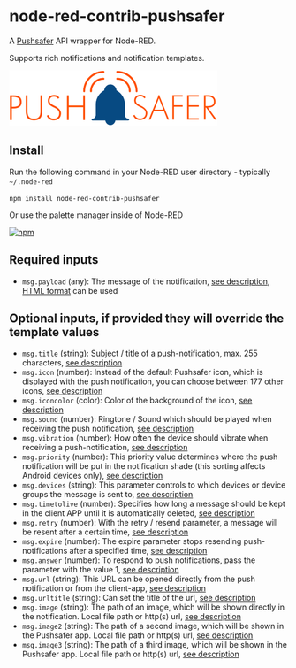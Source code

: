 # node-red-contrib-pushsafer

A [Pushsafer](https://www.pushsafer.com/) API wrapper for Node-RED.

Supports rich notifications and notification templates.

![Pushsafer logo](pushsafer_logo.png)

## Install

Run the following command in your Node-RED user directory - typically `~/.node-red`

    npm install node-red-contrib-pushsafer

Or use the palette manager inside of Node-RED

[![npm](https://img.shields.io/npm/v/node-red-contrib-pushsafer.svg)](https://www.npmjs.com/package/node-red-contrib-pushsafer)

## Required inputs

- `msg.payload` (any): The message of the notification, [see description](https://www.pushsafer.com/pushapi_ext#API-M), [HTML format](https://www.pushsafer.com/pushapi_ext#API-HTML) can be used

## Optional inputs, if provided they will override the template values

- `msg.title` (string): Subject / title of a push-notification, max. 255 characters, [see description](https://www.pushsafer.com/pushapi_ext#API-T)
- `msg.icon` (number): Instead of the default Pushsafer icon, which is displayed with the push notification, you can choose between 177 other icons, [see description](https://www.pushsafer.com/pushapi_ext#API-I)
- `msg.iconcolor` (color): Color of the background of the icon, [see description](https://www.pushsafer.com/pushapi_ext#API-C)
- `msg.sound` (number): Ringtone / Sound which should be played when receiving the push notification, [see description](https://www.pushsafer.com/pushapi_ext#API-S)
- `msg.vibration` (number): How often the device should vibrate when receiving a push-notification, [see description](https://www.pushsafer.com/pushapi_ext#API-V)
- `msg.priority` (number): This priority value determines where the push notification will be put in the notification shade (this sorting affects Android devices only), [see description](https://www.pushsafer.com/pushapi_ext#API-PR)
- `msg.devices` (string): This parameter controls to which devices or device groups the message is sent to, [see description](https://www.pushsafer.com/pushapi_ext#API-D)
- `msg.timetolive` (number): Specifies how long a message should be kept in the client APP until it is automatically deleted, [see description](https://www.pushsafer.com/pushapi_ext#API-L)
- `msg.retry` (number): With the retry / resend parameter, a message will be resent after a certain time, [see description](https://www.pushsafer.com/pushapi_ext#API-RE)
- `msg.expire` (number): The expire parameter stops resending push-notifications after a specified time, [see description](https://www.pushsafer.com/pushapi_ext#API-EX)
- `msg.answer` (number): To respond to push notifications, pass the parameter with the value 1, [see description](https://www.pushsafer.com/pushapi_ext#API-A)
- `msg.url` (string): This URL can be opened directly from the push notification or from the client-app, [see description](https://www.pushsafer.com/pushapi_ext#API-U)
- `msg.urltitle` (string): Can set the title of the url, [see description](https://www.pushsafer.com/pushapi_ext#API-UT)
- `msg.image` (string): The path of an image, which will be shown directly in the notification. Local file path or http(s) url, [see description](https://www.pushsafer.com/pushapi_ext#API-P)
- `msg.image2` (string): The path of a second image, which will be shown in the Pushsafer app. Local file path or http(s) url, [see description](https://www.pushsafer.com/pushapi_ext#API-P)
- `msg.image3` (string): The path of a third image, which will be shown in the Pushsafer app. Local file path or http(s) url, [see description](https://www.pushsafer.com/pushapi_ext#API-P)